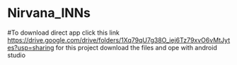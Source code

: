 # Nirvana_INNs
#To download direct app click this link https://drive.google.com/drive/folders/1Xq79qU7g38O_iej6Tz79xvO6vMtJytes?usp=sharing
for this project download the files and ope with android studio
